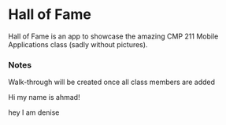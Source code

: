 # Hall of Fame
Hall of Fame is an app to showcase the amazing CMP 211 Mobile Applications class (sadly without pictures).

### Notes
Walk-through will be created once all class members are added

Hi my name is ahmad!


hey I am denise